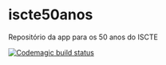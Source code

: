 # iscte50anos
Repositório da app para os 50 anos do ISCTE


[![Codemagic build status](https://api.codemagic.io/apps/6202c903ce959066b5990794/6202c903ce959066b5990793/status_badge.svg)](https://codemagic.io/apps/6202c903ce959066b5990794/6202c903ce959066b5990793/latest_build)
